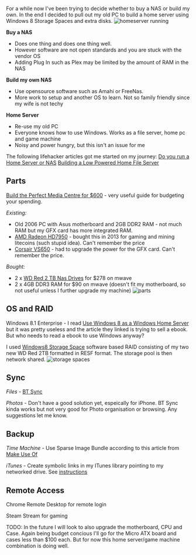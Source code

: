 For a while now I've been trying to decide whether to buy a NAS or build my own. In the end I decided to pull out my old PC to build a home server using Windows 8 Storage Spaces and extra disks.
![homeserver running](/img/homeserver/homeserver_running.png)


**Buy a NAS**
  - Does one thing and does one thing well.
  - However software are not open standards and you are stuck with the vendor OS
  - Adding Plug In such as Plex may be limited by the amount of RAM in the NAS

**Build my own NAS**
  - Use opensource software such as Amahi or FreeNas.
  - More work to setup and another OS to learn. Not so family friendly since my wife is not techy

**Home Server**
  - Re-use my old PC
  - Everyone knows how to use Windows. Works as a file server, home pc and game machine
  - Noisy and power hungry, but this isn't an issue for me

The following lifehacker articles got me started on my journey:
[Do you run a Home Server or NAS](http://lifehacker.com/5974253/do-you-run-a-home-server-or-nas)
[Building a Low Powered Home File Server](http://lifehacker.com/5938883/how-can-i-build-a-quiet-low+powered-home-file-server)

## Parts
[Build the Perfect Media Centre for $600](http://www.lifehacker.com.au/2014/02/build-the-perfect-media-centre-for-600/) - very useful guide for budgeting your spending.

*Existing:*
- Old 2006 PC with Asus motherboard and 2GB DDR2 RAM - not much RAM but my GFX card has more integrated RAM.
- [AMD Radeon HD7950](http://www.powercolor.com/au/products_features.asp?id=418) - bought this in 2013 for gaming and mining litecoins (such stupid idea). Can't remember the price
- [Corsair VS650](http://www.corsair.com/en/vs-seriestm-vs650-650-watt-power-supply) - had to upgrade the power for the GFX card. Can't remember the price.

*Bought:*
- 2 x [WD Red 2 TB Nas Drives](http://www.wdc.com/en/products/products.aspx?id=810) for $278 on mwave
- 2 x 4GB DDR3 RAM for $90 on mwave (doesn't fit my motherboard, so not useful unless I further upgrade my machine)
![parts](/img/homeserver/parts.png)

## OS and RAID
Windows 8.1 Enterprise - I read [Use Windows 8 as a Windows Home Server](http://lifehacker.com/5955262/use-windows-8-as-a-windows-home-server) but it
 was pretty useless and the article they linked is trying to sell a ebook. But who needs to read a ebook to use Windows anyway?

I used [Windows8 Storage Space](http://windows.microsoft.com/en-AU/windows-8/storage-spaces-pools) software based RAID consisting of my two new WD Red 2TB formatted in RESF format. The storage pool is then network shared.
![storage spaces](/img/homeserver/storage-space.png)

## Sync
*Files* - [BT Sync](https://www.getsync.com/)

*Photos* - Don't have a good solution yet, espeically for iPhone. BT Sync kinda works but not very good for Photo organisation or browsing. Any suggestions let me know.

## Backup
*Time Machine* - Use Sparse Image Bundle according to this article from [Make Use Of](http://www.makeuseof.com/tag/turn-nas-windows-share-time-machine-backup/)

*iTunes* - Create symbolic links in my ITunes library pointing to my networked drive. See [instructions](http://www.imore.com/how-move-your-iphone-and-ipad-backups-external-drive)

## Remote Access
Chrome Remote Desktop for remote login

Steam Stream for gaming

TODO: In the future I will look to also upgrade the motherboard, CPU and Case. Again being budget concious I'll go for the Micro ATX board and cases less than $100 each. But for now this home server/game machine combination is doing well.
